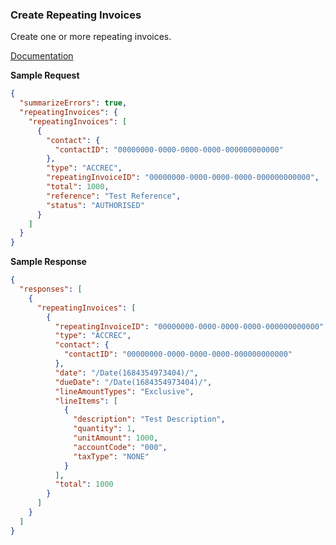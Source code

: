 ### Create Repeating Invoices

Create one or more repeating invoices.

[Documentation](https://xeroapi.github.io/xero-node/accounting/index.html#api-Accounting-createRepeatingInvoices)

**Sample Request**
```json
{
  "summarizeErrors": true,
  "repeatingInvoices": {
    "repeatingInvoices": [
      {
        "contact": {
          "contactID": "00000000-0000-0000-0000-000000000000"
        },
        "type": "ACCREC",
        "repeatingInvoiceID": "00000000-0000-0000-0000-000000000000",
        "total": 1000,
        "reference": "Test Reference",
        "status": "AUTHORISED"
      }
    ]
  }
}
```

**Sample Response**
```json
{
  "responses": [
    {
      "repeatingInvoices": [
        {
          "repeatingInvoiceID": "00000000-0000-0000-0000-000000000000",
          "type": "ACCREC",
          "contact": {
            "contactID": "00000000-0000-0000-0000-000000000000"
          },
          "date": "/Date(1684354973404)/",
          "dueDate": "/Date(1684354973404)/",
          "lineAmountTypes": "Exclusive",
          "lineItems": [
            {
              "description": "Test Description",
              "quantity": 1,
              "unitAmount": 1000,
              "accountCode": "000",
              "taxType": "NONE"
            }
          ],
          "total": 1000
        }
      ]
    }
  ]
}
```
